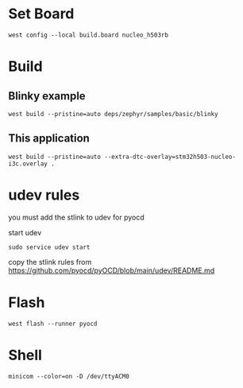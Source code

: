 # Set Board

```
west config --local build.board nucleo_h503rb
```

# Build

## Blinky example

```
west build --pristine=auto deps/zephyr/samples/basic/blinky
```

## This application

```
west build --pristine=auto --extra-dtc-overlay=stm32h503-nucleo-i3c.overlay .
```

# udev rules

you must add the stlink to udev for pyocd

start udev
```
sudo service udev start
```

copy the stlink rules from https://github.com/pyocd/pyOCD/blob/main/udev/README.md

# Flash

```
west flash --runner pyocd
```

# Shell

```
minicom --color=on -D /dev/ttyACM0
```